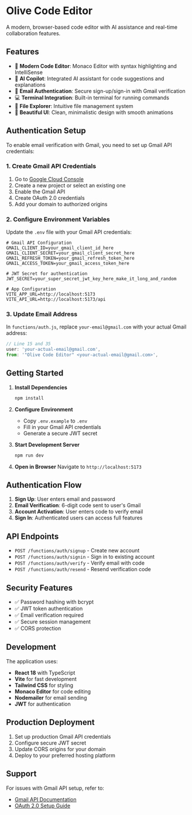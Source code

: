 # Olive Code Editor

A modern, browser-based code editor with AI assistance and real-time collaboration features.

## Features

- 🚀 **Modern Code Editor**: Monaco Editor with syntax highlighting and IntelliSense
- 🤖 **AI Copilot**: Integrated AI assistant for code suggestions and explanations
- 🔐 **Email Authentication**: Secure sign-up/sign-in with Gmail verification
- 💻 **Terminal Integration**: Built-in terminal for running commands
- 📁 **File Explorer**: Intuitive file management system
- 🎨 **Beautiful UI**: Clean, minimalistic design with smooth animations

## Authentication Setup

To enable email verification with Gmail, you need to set up Gmail API credentials:

### 1. Create Gmail API Credentials

1. Go to [Google Cloud Console](https://console.cloud.google.com/)
2. Create a new project or select an existing one
3. Enable the Gmail API
4. Create OAuth 2.0 credentials
5. Add your domain to authorized origins

### 2. Configure Environment Variables

Update the `.env` file with your Gmail API credentials:

```env
# Gmail API Configuration
GMAIL_CLIENT_ID=your_gmail_client_id_here
GMAIL_CLIENT_SECRET=your_gmail_client_secret_here
GMAIL_REFRESH_TOKEN=your_gmail_refresh_token_here
GMAIL_ACCESS_TOKEN=your_gmail_access_token_here

# JWT Secret for authentication
JWT_SECRET=your_super_secret_jwt_key_here_make_it_long_and_random

# App Configuration
VITE_APP_URL=http://localhost:5173
VITE_API_URL=http://localhost:5173/api
```

### 3. Update Email Address

In `functions/auth.js`, replace `your-email@gmail.com` with your actual Gmail address:

```javascript
// Line 15 and 35
user: 'your-actual-email@gmail.com',
from: '"Olive Code Editor" <your-actual-email@gmail.com>',
```

## Getting Started

1. **Install Dependencies**
   ```bash
   npm install
   ```

2. **Configure Environment**
   - Copy `.env.example` to `.env`
   - Fill in your Gmail API credentials
   - Generate a secure JWT secret

3. **Start Development Server**
   ```bash
   npm run dev
   ```

4. **Open in Browser**
   Navigate to `http://localhost:5173`

## Authentication Flow

1. **Sign Up**: User enters email and password
2. **Email Verification**: 6-digit code sent to user's Gmail
3. **Account Activation**: User enters code to verify email
4. **Sign In**: Authenticated users can access full features

## API Endpoints

- `POST /functions/auth/signup` - Create new account
- `POST /functions/auth/signin` - Sign in to existing account
- `POST /functions/auth/verify` - Verify email with code
- `POST /functions/auth/resend` - Resend verification code

## Security Features

- ✅ Password hashing with bcrypt
- ✅ JWT token authentication
- ✅ Email verification required
- ✅ Secure session management
- ✅ CORS protection

## Development

The application uses:
- **React 18** with TypeScript
- **Vite** for fast development
- **Tailwind CSS** for styling
- **Monaco Editor** for code editing
- **Nodemailer** for email sending
- **JWT** for authentication

## Production Deployment

1. Set up production Gmail API credentials
2. Configure secure JWT secret
3. Update CORS origins for your domain
4. Deploy to your preferred hosting platform

## Support

For issues with Gmail API setup, refer to:
- [Gmail API Documentation](https://developers.google.com/gmail/api)
- [OAuth 2.0 Setup Guide](https://developers.google.com/identity/protocols/oauth2)